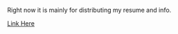 Right now it is mainly for distributing my resume and info.

[Link Here](http://www.cs.utexas.edu/~csheahan/)
